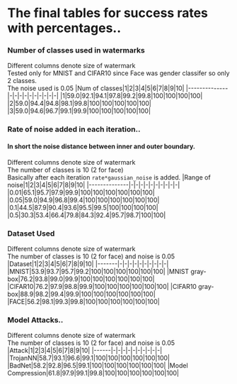 # The final tables for success rates with percentages..


### Number of classes used in watermarks
Different columns denote size of watermark  
Tested only for MNIST and CIFAR10 since Face was gender classifer so only 2 classes.   
The noise used is 0.05
|Num of classes|1|2|3|4|5|6|7|8|9|10|
|--------------|-|-|-|-|-|-|-|-|-|-|
|1|59.0|92.1|94.1|97.8|99.2|99.8|100|100|100|100|
|2|59.0|94.4|94.8|98.1|99.8|100|100|100|100|100|
|3|59.0|94.6|96.7|99.1|99.9|100|100|100|100|100|

### Rate of noise added in each iteration..
#### In short the noise distance between inner and outer boundary.
Different columns denote size of watermark  
The number of classes is 10 (2 for face)  
Basically after each iteration `rate*gaussian_noise` is added.
|Range of noise|1|2|3|4|5|6|7|8|9|10|
|--------------|-|-|-|-|-|-|-|-|-|-|
|0.01|65.1|95.7|97.9|99.9|100|100|100|100|100|100|
|0.05|59.0|94.9|96.8|99.4|100|100|100|100|100|100|
|0.1|44.5|87.9|90.4|93.6|95.5|99.5|100|100|100|100|
|0.5|30.3|53.4|66.4|79.8|84.3|92.4|95.7|98.7|100|100|

### Dataset Used
Different columns denote size of watermark  
The number of classes is 10 (2 for face) and noise is 0.05
|Dataset|1|2|3|4|5|6|7|8|9|10|
|-------|-|-|-|-|-|-|-|-|-|-|
|MNIST|53.9|93.7|95.7|99.2|100|100|100|100|100|100|
|MNIST gray-box|76.2|93.8|99.0|99.9|100|100|100|100|100|100|
|CIFAR10|76.2|97.9|98.8|99.9|100|100|100|100|100|100|
|CIFAR10 gray-box|88.9|98.2|99.4|99.9|100|100|100|100|100|100|
|FACE|56.2|98.1|99.3|99.8|100|100|100|100|100|100|

### Model Attacks..
Different columns denote size of watermark  
The number of classes is 10 (2 for face) and noise is 0.05
|Attack|1|2|3|4|5|6|7|8|9|10|
|------|-|-|-|-|-|-|-|-|-|-|
|TrojanNN|58.7|93.1|96.6|99.1|100|100|100|100|100|100|
|BadNet|58.2|92.8|96.5|99.1|100|100|100|100|100|100|
|Model Compression|61.8|97.9|99.1|99.8|100|100|100|100|100|100|